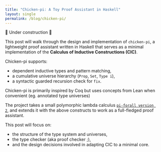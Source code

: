 ```yaml
---
title: "Chicken-pi: A Toy Proof Assistant in Haskell"
layout: single
permalink: /blog/chicken-pi/
---
```


🚧 Under construction 🐔

This post will walk through the design and implementation of `chicken-pi`, a lightweight proof assistant written in Haskell that serves as a minimal implementation of the **Calculus of Inductive Constructions (CIC)**.

Chicken-pi supports:

- dependent inductive types and pattern matching,
- a cumulative universe hierarchy (`Prop`, `Set`, `Type i`),
- a syntactic guarded recursion check for `fix`.

Chicken-pi is primarily inspired by Coq but uses concepts from Lean when convenient (eg. annotated type universes)

The project takes a small polymorphic lambda calculus [`pi-forall version 2`](https://github.com/sweirich/pi-forall/tree/2023/version2), and extends it with the above constructs to work as a full-fledged proof assistant.

This post will focus on:
- the structure of the type system and universes,
- the type checker (aka proof checker ;),
- and the design decisions involved in adapting CIC to a minimal core.
